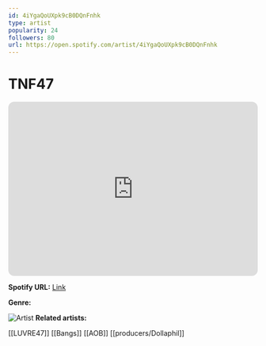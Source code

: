 ```yaml
---
id: 4iYgaQoUXpk9cB0DQnFnhk
type: artist
popularity: 24
followers: 80
url: https://open.spotify.com/artist/4iYgaQoUXpk9cB0DQnFnhk
---
```

# TNF47

<iframe style="border-radius:12px" src="https://open.spotify.com/embed/artist/4iYgaQoUXpk9cB0DQnFnhk" width="100%" height="352" frameBorder="0" allowfullscreen="" allow="autoplay; clipboard-write; encrypted-media; fullscreen; picture-in-picture" loading="lazy"></iframe>

**Spotify URL:** [Link](https://open.spotify.com/artist/4iYgaQoUXpk9cB0DQnFnhk)

**Genre:** 

![Artist](https://i.scdn.co/image/ab6761610000e5ebf6b58417c3b2d45844ade22b)
**Related artists:**

[[LUVRE47]]
[[Bangs]]
[[AOB]]
[[producers/Dollaphil]]
